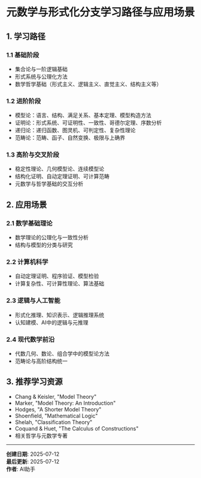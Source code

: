 # 元数学与形式化分支学习路径与应用场景

## 1. 学习路径

### 1.1 基础阶段

- 集合论与一阶逻辑基础
- 形式系统与公理化方法
- 数学哲学基础（形式主义、逻辑主义、直觉主义、结构主义等）

### 1.2 进阶阶段

- 模型论：语言、结构、满足关系、基本定理、模型构造方法
- 证明论：形式系统、可证明性、一致性、哥德尔定理、序数分析
- 递归论：递归函数、图灵机、可判定性、复杂性理论
- 范畴论：范畴、函子、自然变换、极限与上确界

### 1.3 高阶与交叉阶段

- 稳定性理论、几何模型论、连续模型论
- 结构化证明、自动定理证明、可计算范畴
- 元数学与哲学基础的交互分析

## 2. 应用场景

### 2.1 数学基础理论

- 数学理论的公理化与一致性分析
- 结构与模型的分类与研究

### 2.2 计算机科学

- 自动定理证明、程序验证、模型检验
- 计算复杂性、可计算性理论、算法基础

### 2.3 逻辑与人工智能

- 形式化推理、知识表示、逻辑推理系统
- 认知建模、AI中的逻辑与元推理

### 2.4 现代数学前沿

- 代数几何、数论、组合学中的模型论方法
- 范畴论与高阶结构统一

## 3. 推荐学习资源

- Chang & Keisler, "Model Theory"
- Marker, "Model Theory: An Introduction"
- Hodges, "A Shorter Model Theory"
- Shoenfield, "Mathematical Logic"
- Shelah, "Classification Theory"
- Coquand & Huet, "The Calculus of Constructions"
- 相关哲学与元数学专著

---

**创建日期**: 2025-07-12  
**最后更新**: 2025-07-12  
**作者**: AI助手
